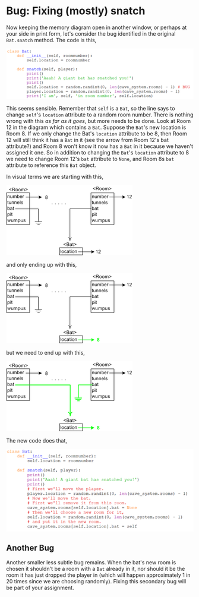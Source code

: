 # Bug: Fixing (mostly) snatch

Now keeping the memory diagram open in another window, or perhaps at your side in print form, let's consider the bug identified in the original `Bat.snatch` method. The code is this,

![](21_class_bat_1_py.png)

This seems sensible. Remember that `self` is a `Bat`, so the line says to change `self`'s `location` attribute to a random room number. There is nothing wrong with this _as far as it goes_, but more needs to be done. Look at Room 12 in the diagram which contains a `Bat`. Suppose the `Bat`'s new location is Room 8. If we only change the Bat's `location` attribute to be 8, then Room 12 will still think it has a `Bat` in it (see the arrow from Room 12's bat attribute?) and Room 8 won't know it now has a `Bat` in it because we haven't assigned it one. So in addition to changing the `Bat`'s `location` attribute to 8 we need to change Room 12's `bat` attribute to `None`, and Room 8s `bat` attribute to reference this `Bat` object.

In visual terms we are starting with this,

![](21_snatch_before.png)

and only ending up with this,

![](21_snatch_after_bad.png)

but we need to end up with this,

![](21_snatch_after_good.png)

The new code does that,

![](21_class_bat_2_py.png)

## Another Bug

Another smaller less subtle bug remains. When the bat's new room is
chosen it shouldn't be a room with a `Bat` already in it, nor should it
be the room it has just dropped the player in (which will happen
approximately 1 in 20 times since we are choosing randomly). Fixing this
secondary bug will be part of your assignment.
